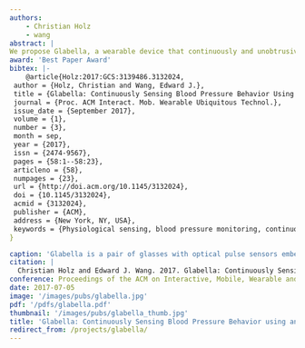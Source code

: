 ```yaml
---
authors:
    - Christian Holz
    - wang
abstract: |
We propose Glabella, a wearable device that continuously and unobtrusively monitors heart rates at three sites on the wearer’s head. Our glasses prototype incorporates optical sensors, processing, storage, and communication components, all integrated into the frame to passively collect physiological data about the user without the need for any interaction. Glabella continuously records the stream of reflected light intensities from blood flow as well as inertial measurements of the user’s head. From the temporal differences in pulse events across the sensors, our prototype derives the wearer’s pulse transit time on a beat-to-beat basis.
award: 'Best Paper Award'
bibtex: |-
    @article{Holz:2017:GCS:3139486.3132024,
 author = {Holz, Christian and Wang, Edward J.},
 title = {Glabella: Continuously Sensing Blood Pressure Behavior Using an Unobtrusive Wearable Device},
 journal = {Proc. ACM Interact. Mob. Wearable Ubiquitous Technol.},
 issue_date = {September 2017},
 volume = {1},
 number = {3},
 month = sep,
 year = {2017},
 issn = {2474-9567},
 pages = {58:1--58:23},
 articleno = {58},
 numpages = {23},
 url = {http://doi.acm.org/10.1145/3132024},
 doi = {10.1145/3132024},
 acmid = {3132024},
 publisher = {ACM},
 address = {New York, NY, USA},
 keywords = {Physiological sensing, blood pressure monitoring, continuous tracking, convenience, cuffless sensing, heart rate monitoring, in-the-wild user study, pulse transit time, unobtrusive wearable, wearable device},
} 

caption: 'Glabella is a pair of glasses with optical pulse sensors embedded strategically to measure continuous blood pressure changes based on pulse transit time.'
citation: |
  Christian Holz and Edward J. Wang. 2017. Glabella: Continuously Sensing Blood Pressure Behavior using an Unobtrusive Wearable Device. Proc. ACM Interact. Mob. Wearable Ubiquitous Technol. 1, 3, Article 58 (September 2017), 23 pages. DOI: https://doi.org/10.1145/3132024
conference: Proceedings of the ACM on Interactive, Mobile, Wearable and Ubiquitous Technologies (IMWUT), 2017
date: 2017-07-05
image: '/images/pubs/glabella.jpg'
pdf: '/pdfs/glabella.pdf'
thumbnail: '/images/pubs/glabella_thumb.jpg'
title: 'Glabella: Continuously Sensing Blood Pressure Behavior using an Unobtrusive Wearable Device'
redirect_from: /projects/glabella/
---
```

